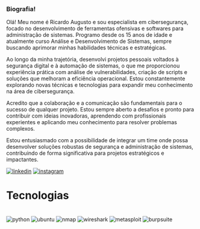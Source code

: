 ### Biografia!

Olá! Meu nome é Ricardo Augusto e sou especialista em cibersegurança, focado no desenvolvimento de ferramentas ofensivas e softwares para administração de sistemas. Programo desde os 15 anos de idade e atualmente curso Análise e Desenvolvimento de Sistemas, sempre buscando aprimorar minhas habilidades técnicas e estratégicas.

Ao longo da minha trajetória, desenvolvi projetos pessoais voltados à segurança digital e à automação de sistemas, o que me proporcionou experiência prática com análise de vulnerabilidades, criação de scripts e soluções que melhoram a eficiência operacional. Estou constantemente explorando novas técnicas e tecnologias para expandir meu conhecimento na área de cibersegurança.

Acredito que a colaboração e a comunicação são fundamentais para o sucesso de qualquer projeto. Estou sempre aberto a desafios e pronto para contribuir com ideias inovadoras, aprendendo com profissionais experientes e aplicando meu conhecimento para resolver problemas complexos.

Estou entusiasmado com a possibilidade de integrar um time onde possa desenvolver soluções robustas de segurança e administração de sistemas, contribuindo de forma significativa para projetos estratégicos e impactantes.

[![linkedin](https://img.shields.io/badge/LinkedIn-0077B5?style=for-the-badge&logo=linkedin&logoColor=white)](https://www.linkedin.com/in/ricardo-augusto-77a32b319?utm_source=share&utm_campaign=share_via&utm_content=profile&utm_medium=android_app)
[![instagram](https://img.shields.io/badge/Instagram-E4405F?style=for-the-badge&logo=instagram&logoColor=white)]()

# Tecnologias 

<div style="display: inline_block"><br/>
   <img align="center" src="https://img.shields.io/badge/Python-3776AB?style=for-the-badge&logo=python&logoColor=white" alt="python" />
   <img align="center" src="https://img.shields.io/badge/Ubuntu-E95420?style=for-the-badge&logo=ubuntu&logoColor=white" alt="ubuntu" />
   <img align="center" src="https://img.shields.io/badge/Nmap-9CDCFE?style=for-the-badge&logo=nmap&logoColor=white" alt="nmap" />
   <img align="center" src="https://img.shields.io/badge/Wireshark-1A1A1A?style=for-the-badge&logo=wireshark&logoColor=blue" alt="wireshark" />
   <img align="center" src="https://img.shields.io/badge/Metasploit-FF2D00?style=for-the-badge&logo=metasploit&logoColor=white" alt="metasploit" />
   <img align="center" src="https://img.shields.io/badge/Burp_Suite-F58220?style=for-the-badge&logo=burpsuite&logoColor=white" alt="burpsuite" />
</div>


